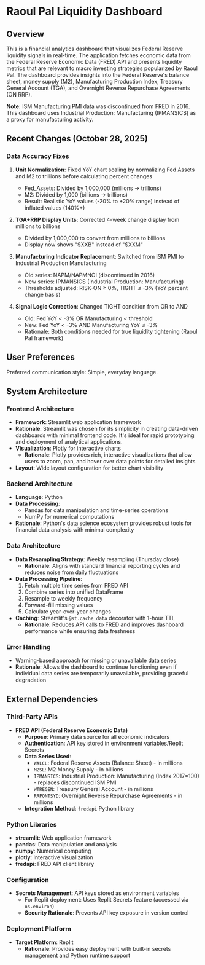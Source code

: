 # Raoul Pal Liquidity Dashboard

## Overview

This is a financial analytics dashboard that visualizes Federal Reserve liquidity signals in real-time. The application fetches economic data from the Federal Reserve Economic Data (FRED) API and presents liquidity metrics that are relevant to macro investing strategies popularized by Raoul Pal. The dashboard provides insights into the Federal Reserve's balance sheet, money supply (M2), Manufacturing Production Index, Treasury General Account (TGA), and Overnight Reverse Repurchase Agreements (ON RRP).

**Note:** ISM Manufacturing PMI data was discontinued from FRED in 2016. This dashboard uses Industrial Production: Manufacturing (IPMANSICS) as a proxy for manufacturing activity.

## Recent Changes (October 28, 2025)

### Data Accuracy Fixes
1. **Unit Normalization**: Fixed YoY chart scaling by normalizing Fed Assets and M2 to trillions before calculating percent changes
   - Fed_Assets: Divided by 1,000,000 (millions → trillions)
   - M2: Divided by 1,000 (billions → trillions)
   - Result: Realistic YoY values (-20% to +20% range) instead of inflated values (140%+)

2. **TGA+RRP Display Units**: Corrected 4-week change display from millions to billions
   - Divided by 1,000,000 to convert from millions to billions
   - Display now shows "$XXB" instead of "$XXM"

3. **Manufacturing Indicator Replacement**: Switched from ISM PMI to Industrial Production Manufacturing
   - Old series: NAPM/NAPMNOI (discontinued in 2016)
   - New series: IPMANSICS (Industrial Production: Manufacturing)
   - Thresholds adjusted: RISK-ON ≥ 0%, TIGHT ≤ -3% (YoY percent change basis)

4. **Signal Logic Correction**: Changed TIGHT condition from OR to AND
   - Old: Fed YoY < -3% OR Manufacturing < threshold
   - New: Fed YoY < -3% AND Manufacturing YoY ≤ -3%
   - Rationale: Both conditions needed for true liquidity tightening (Raoul Pal framework)

## User Preferences

Preferred communication style: Simple, everyday language.

## System Architecture

### Frontend Architecture
- **Framework**: Streamlit web application framework
- **Rationale**: Streamlit was chosen for its simplicity in creating data-driven dashboards with minimal frontend code. It's ideal for rapid prototyping and deployment of analytical applications.
- **Visualization**: Plotly for interactive charts
  - **Rationale**: Plotly provides rich, interactive visualizations that allow users to zoom, pan, and hover over data points for detailed insights
- **Layout**: Wide layout configuration for better chart visibility

### Backend Architecture
- **Language**: Python
- **Data Processing**: 
  - Pandas for data manipulation and time-series operations
  - NumPy for numerical computations
- **Rationale**: Python's data science ecosystem provides robust tools for financial data analysis with minimal complexity

### Data Architecture
- **Data Resampling Strategy**: Weekly resampling (Thursday close)
  - **Rationale**: Aligns with standard financial reporting cycles and reduces noise from daily fluctuations
- **Data Processing Pipeline**:
  1. Fetch multiple time series from FRED API
  2. Combine series into unified DataFrame
  3. Resample to weekly frequency
  4. Forward-fill missing values
  5. Calculate year-over-year changes
- **Caching**: Streamlit's `@st.cache_data` decorator with 1-hour TTL
  - **Rationale**: Reduces API calls to FRED and improves dashboard performance while ensuring data freshness

### Error Handling
- Warning-based approach for missing or unavailable data series
- **Rationale**: Allows the dashboard to continue functioning even if individual data series are temporarily unavailable, providing graceful degradation

## External Dependencies

### Third-Party APIs
- **FRED API (Federal Reserve Economic Data)**
  - **Purpose**: Primary data source for all economic indicators
  - **Authentication**: API key stored in environment variables/Replit Secrets
  - **Data Series Used**:
    - `WALCL`: Federal Reserve Assets (Balance Sheet) - in millions
    - `M2SL`: M2 Money Supply - in billions
    - `IPMANSICS`: Industrial Production: Manufacturing (Index 2017=100) - replaces discontinued ISM PMI
    - `WTREGEN`: Treasury General Account - in millions
    - `RRPONTSYD`: Overnight Reverse Repurchase Agreements - in millions
  - **Integration Method**: `fredapi` Python library

### Python Libraries
- **streamlit**: Web application framework
- **pandas**: Data manipulation and analysis
- **numpy**: Numerical computing
- **plotly**: Interactive visualization
- **fredapi**: FRED API client library

### Configuration
- **Secrets Management**: API keys stored as environment variables
  - For Replit deployment: Uses Replit Secrets feature (accessed via `os.environ`)
  - **Security Rationale**: Prevents API key exposure in version control

### Deployment Platform
- **Target Platform**: Replit
  - **Rationale**: Provides easy deployment with built-in secrets management and Python runtime support